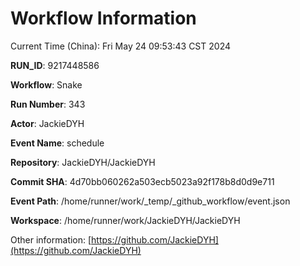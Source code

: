 # Workflow Information

Current Time (China): Fri May 24 09:53:43 CST 2024  

**RUN_ID**: 9217448586  

**Workflow**: Snake  

**Run Number**: 343  

**Actor**: JackieDYH  

**Event Name**: schedule  

**Repository**: JackieDYH/JackieDYH  

**Commit SHA**: 4d70bb060262a503ecb5023a92f178b8d0d9e711  

**Event Path**: /home/runner/work/_temp/_github_workflow/event.json  

**Workspace**: /home/runner/work/JackieDYH/JackieDYH  

Other information: [https://github.com/JackieDYH](https://github.com/JackieDYH)
